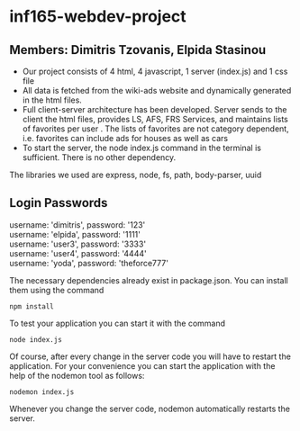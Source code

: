 # inf165-webdev-project


## Members: Dimitris Tzovanis, Elpida Stasinou

- Our project consists of 4 html, 4 javascript, 1 server (index.js) and 1 css file
- All data is fetched from the wiki-ads website and dynamically generated in the html files.
- Full client-server architecture has been developed. Server sends to the client the html files, provides LS, AFS, FRS Services, and maintains lists of favorites per user . The lists of favorites are not category dependent, i.e. favorites can include ads for houses as well as cars
- To start the server, the node index.js command in the terminal is sufficient. There is no other dependency.
 

The libraries we used are express, node, fs, path, body-parser, uuid

## Login Passwords

username: 'dimitris', password: '123'\
username: 'elpida', password: '1111'\
username: 'user3', password: '3333'\
username: 'user4', password: '4444'\
username: 'yoda', password: 'theforce777'

The necessary dependencies already exist in package.json.
You can install them using the command
```
npm install
```

To test your application you can start it with the command
```
node index.js
```

Of course, after every change in the server code you will have to restart the application. For your convenience you can start the application with the help of the nodemon tool as follows:
```
nodemon index.js
```

Whenever you change the server code, nodemon automatically restarts the server.
